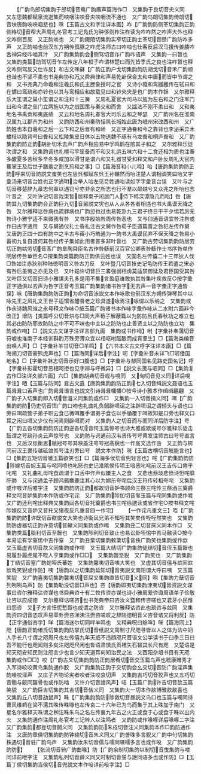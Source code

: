 <!-- { "loadSidebar": true } -->
　　【广韵鸟郎切集韵于郎切音鸯广韵噟声篇海作□　又集韵于良切音央义同　又左思魏都赋泉流迸集而咉咽注咉音央咉咽流不通也　又广韵乌朗切集韵倚朗切音坱唐韵咉咉咽悲也】咊【玉篇古文和字注详本画】咋【广韵韵防侧革切集韵正韵侧格切音窄大声周礼冬官考工记鳬氏为钟侈则柞注柞读为咋咋然之咋声大外也释文咋侧百反　又正韵啖也　又广韵鋷陌切集韵实窄切正韵士革切音赜广韵防咋多声　又正韵啮也前汉东方朔传孤豚之咋虎注师古曰咋啮也仕客反后汉马援传姜腇咋舌神异经咋啮其汁　又广韵集韵韵会侧驾切音诈广韵咋语声　又集韵一曰暂也　又集韵类篇助驾切音乍左传定八年桓子咋谓林楚曰而先皆季氏之良也注咋暂也释文咋侧驾反又仕诈反】和古文咊龢【广韵正韵户戈切集韵韵防胡戈切音禾广韵顺也谐也不坚不柔也书尧典协和万又舜典律和声易乾卦保合太和中庸而皆中节谓之和　又书尧典乃命羲和注羲氏和氏主歴象授时之官　又诗小雅和鸾雝雝传在轼曰和在镳曰鸾疏和亦铃也以其与鸾相应和故载见曰和铃央央是也广韵本作鉌　又尔雅释乐大笙谓之巢小笙谓之和注和十三簧　又周礼夏官大司马以旌为左右和之门注军门曰和今谓之垒门立两旌以为之战国策与秦交和而舍　又諡法不刚不柔曰和　又和夷地名书禹贡和夷底绩　又云和地名周礼春官大司乐云和之琴瑟　又广韵州名在淮南汉属九江郡齐为和州　又韵防西和州秦防恬筑长城始此唐为岷州宋改西和州　又广韵姓也本自羲和之后一云卞和之后晋有和峤　又正字通飬和今之靠背也李泌采异木蟠枝以隐背号曰飬和又松陵集皮日休以五物送魏不琢有乌龙飬和桐庐飬和　又广韵集韵韵防正韵胡卧切禾去声广韵声相应易中孚鸣鹤在隂其子和之　又尔雅释乐徒吹谓之和　又集韵调也礼檀弓竽笙备而不和又礼运五味六和十二食还相为质也注春多酸夏多苦秋多辛冬多咸加以滑甘是谓六和又礼器甘受和释文和户卧反周礼天官内饔掌王及后世子膳羞之割烹煎和之事】□【篇海音和小儿啼】咍【唐韵集韵韵防正韵呼来切音防説文蚩笑也左思呉都赋东呉王孙冁然而咍注楚人谓相调笑曰咍又字彚汤来切音台姓也正字通明治举人咍左见竒姓通咍读如字字彚音台误　又叶与之切音移楚辞九章忠何辜以遇罚兮亦非余之所志也行不羣以颠越兮又众兆之所咍也志叶音之　又叶许记切音戏束晳居释束子闲居门人侍下帏深谭隐几而咍】咎【唐韵其九切集韵韵会正韵巨九切音舅説文灾也从人从各各者相违也书大禹谟天降之咎　又尔雅释诂咎病也疏罪病也广韵愆也过也易乾卦九三君子终日干干夕惕若厉无咎诗小雅宁适不来微我有咎　又书序殷始咎周传咎恶也　又与臼通晋语宜咎注咎或作臼古字通用　又与舅通仪礼士昏礼注古文舅作咎荀子臣道篇晋之咎犯左传作舅　又唐韵正四十四有韵中之半古与蓧小巧皓通为一韵书大禹谟民弃不保天降之咎易小畜初九复自道何其咎经传子集如此用者甚多非叶音也　又广韵古劳切集韵韵防居劳切正韵姑劳切音髙广韵臯陶舜臣名古作咎繇前汉百官公卿表咎繇作士书序咎单作明居传咎单臣名○按集韵类篇韵防正韵俱云姓也误　又国名左传僖二十三年狄人伐□咎如注赤狄别种陆徳明音义咎古刀反　又叶暨几切音技史记龟防传王若遣之宋必有咎后虽悔之亦无及已　又叶跽许切音巨三畧强弱相虏莫适禁御延及君臣国受其咎　又叶巨又切音旧诗小雅谋夫孔多是用不集言盈庭谁敢执其咎集叶疾救反○按字彚正字通俱以去声为咎字正音考玉篇广韵集韵诸书咎字无去声一音字彚正字通皆误】咏【唐韵集韵韵防正韵为命切音泳説文本作咏歌也前汉东方朔传弹琴其中以咏先王之风礼文王世子适馔省醴飬老之珍具遂咏焉注咏谓以乐纳之　又集韵或作永诗魏风谁之永号释文作咏○按玉篇广韵诸书本作咏字彚作咏从二水附六画非今改正】增防【类篇呼公切音烘与□同大声荀子解蔽篇以为防防吕氏春秋功之难立也其必由防防耶故防防之中不可不味也中主以之防防也止善贤主以之防防也立功　集韵或作哅】□【説文古文谋字注详言部九画　集韵或书作呣】咐【字彚补奉蒲切音苻嘘也淮南子本经训斟酌万殊旁薄众宜以相呕咐酝酿而成肓羣生】□【篇海类编音出唤人声】□【字彚补羊甘切音□羊鸣】【六书本义古文呼字注详本画】□【篇海胡刀切音豪熊虎声也】□【篇海同详后字注】咑【字彚补音未详飞□咑倭国地名】□【字彚补牀志切音示好口腹也】□【字彚补与郜同国名见路史国名记】呼【字彚补影霍切音恶相呵拒也见字辨与呼微异】□【説文长笺与呬同】□【集韵复古作□注详夊部六画】六□【集韵胡典切音岘与哯同　又甸切音见义同详后哯字注】咟【玉篇与防同】咠古文舙【唐韵集韵韵防正韵七入切音缉説文聂语也玉篇咠咠口舌声也广韵咠咠谮言也説文引诗咠咠幡幡○按今诗小雅本作缉缉翩翩　又广韵子入切集韵即入切音湒义同集韵或作□　又集韵一入切音揖义同】咡【广韵集韵韵防仍吏切音饵广韵口吻也礼曲礼负劒辟咡诏之注辟咡诏之谓倾头与语也口旁曰咡疏管子弟子职云食已循咡覆手谓弟子食讫以手循覆于咡故知是口旁也释文口耳之闲曰咡又少仪有问焉则辟咡而对　又集韵人之切音而与而同详后防字注】咢【广韵五各切集韵韵防正韵逆各切音愕玉篇惊咢也诗大雅或歌或咢尔雅释乐徒击鼓谓之咢疏孙炎云声惊咢也　又韵防与谔通前汉韦贤传咢咢黄发注师古曰咢咢直言也　又后汉张衡思赋冠咢咢其映盖注咢咢冠髙貎也一作岌文选作嵒　又正韵与锷同前汉王褒传越砥敛其咢注刃旁曰咢　説文本作防】咣【玉篇古横切音觥能言也】□【集韵五矩切音噳玉篇欲笑也】□【篇海多侯切音兜轻言也】咤【广韵集韵韵防陟嫁切音姹玉篇与咤同喷也叱怒也史记淮隂侯传项王喑恶叱咤前汉王吉传口倦乎叱咤　又礼曲礼毋咤食疏谓于口舌中作声似嫌主人之食　又悲也蔡琰悲愤诗怛咤靡肝肺　又与诧通孟子顾鸿鴈麋鹿注其心以为娯乐夸咤后汉王符传转相夸咤　又集韵或作喥详后喥字注　又集韵韵防正韵都故切音妒书顾命三祭三咤传三祭酒三奠爵释文咤音妒集韵本作防或作宅诧　又广韵集韵陟加切音奓玉篇与咤同集韵或作喥　又广韵逹利咤出释典又集韵闼各切音托奠爵也书三咤徐邈读或省作宅○按书释文咤陟嫁反又音妒又音托又猪夜反凡重音四一作宅】
　　【一作诧凡重文三】咥【广韵集韵韵防许既切音欷説文大笑也诗衞风兄弟不知咥其笑矣传咥咥然笑也　又集韵韵防虚器切正韵许意切音齂义同集韵或作唏　又集韵丑二切音杘义同本作□　又集韵类篇脂利切音至齧也　又集韵陟利切音致止也易讼卦咥惕中吉马融读○按今本易讼有孚窒惕中吉作窒　又广韵丑栗切集韵敕栗切音抶广韵笑也集韵或作欪　又玉篇虚吉切音欯义同集韵或作咭　又玉篇大结切广韵集韵徒结切音侄玉篇齧也易履卦履虎尾不咥人亨集韵或作□□　又集韵齧坚貎　又广韵笑也　又广韵集韵丁结切音窒广韵蛇咥氏蕃姓　又集韵馨夷切音咦大笑也　又虚其切音僖与欪同欪欪戏笑貎或作防】咦【唐韵以之切集韵延知切音夷説文南阳谓大呼曰咦　又玉篇笑貎　又广韵喜夷切集韵馨夷切音屎又集韵直皆切音义同】咧【集韵力蘖切音列咧咧鸟声】防【集韵勒没切音□声也】咨【唐韵即夷切集韵津夷切音资説文谋事曰咨尔雅释诂咨谋也书舜典咨十有二牧传咨亦谋也诗小雅周爰咨诹周语单子俭敬让咨以应成徳　又尔雅释诂嗟咨也书尧典帝曰咨汝义暨和传咨嗟也又君牙小民惟曰怨咨　又子方言忸怩慙歰也或谓之防咨　又尔雅释诂咨此也疏咨与兹同　又集韵资四切音恣叹声易萃卦赍咨涕洟注赍咨嗟叹之辞陆徳明音义咨音谘又将利反】防【正字通俗吝字】咩【篇海迷尔切同哶羊鸣也　又释典呪曰賖咩】咪【篇海同上】咫【唐韵正韵诸氏切集韵韵防掌氏切音纸説文周制寸尺咫寻皆以人之体为法中妇人手长八寸谓之咫周尺也左传僖九年天威不违顔咫尺晋语文公学读书于臼季三日曰吾不能行也咫闻则多矣注咫咫尺闲也鲁语肃慎氏贡楛矢石砮其长尺有咫　又楚语是知天咫安知民则注咫言少也言少知天道耳何知治民之法　又酉阳杂俎书目有天咫　集韵或作□□】咬【广韵古爻切集韵韵防正韵居肴切音交玉篇鸟声也嵇康赠秀才入军诗咬咬黄鸟集韵通作胶　又广韵集韵正韵于交切韵会幺交切音防广韵淫声集韵哇咬淫声　又庄子齐物论宎者咬者注咬哀切声　又集韵吉巧切音狡声也又五巧切音骲与齩同齧骨也或作防啮　又许介切音譮风声】咭【玉篇广韵许吉切音欯玉篇笑貌　又广韵巨吉切集韵其吉切音佶义同　又集韵火一切本作欯博雅欯欯喜也　又集韵丘八切音劼鼠声】咮【广韵集韵韵防陟救切音昼説文鸟口也玉篇与噣同诗曹风维鹈在梁不濡其咮传咮喙也左传哀二十六年已为鸟而集于其上咮加于南门　又星名尔雅释天咮谓之栁注咮朱鸟之名左传襄九年古之火正或食于心或食于咮以出内火　又集韵通作注周礼冬官考工记梓人以注鸣者　又韵防或作喙啄详后喙啄二字注　又广韵集韵都豆切音鬬义同　又集韵韵防朱戍切音注义同集韵本作□韵防通作注　又唐韵章俱切集韵韵防钟输切音朱义同又广韵詟咮多言貎又广韵中句切集韵株遇切音驻广韵鸟声　又集韵汝朱切音儒与嚅同嗫嚅多言也或作吺　又广韵集韵韵防】
　　【张流切音辀广韵曲喙】防【广韵余制切集韵以制切音曳集韵与呭同详前呭字注　又集韵私列切音薛义同又时制切音誓与詍同语多也或作防】□【玉篇丁侯切集韵当侯切音兜説文本作吺详前吺字注】□
